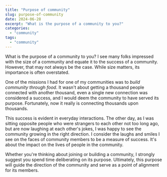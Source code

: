 ```yaml
---
title: "Purpose of community"
slug: purpose-of-community
date: 2024-06-28
excerpt: "What is the purpose of a community to you?"
categories: 
  - "community"
tags: 
  - "community"
---
```


What is the purpose of a community to you? I see many folks impressed with the size of a community and equate it to the success of a community. However, that may not always be the case. While size matters, its importance is often overstated.

One of the missions I had for one of my communities was to _build community through food_. It wasn't about getting a thousand people connected with another thousand, even a single new connection was considered a success, and I would deem the community to have served its purpose. Fortunately, now it really is connecting thousands upon thousands.

This success is evident in everyday interactions. The other day, as I was sitting opposite people who were strangers to each other not too long ago, but are now laughing at each other's jokes, I was happy to see the community growing in the right direction. I consider the laughs and smiles I see on the faces of community members to be a measure of success. It's about the impact on the lives of people in the community.

Whether you're thinking about joining or building a community, I strongly suggest you spend time deliberating on its purpose. Ultimately, this purpose will guide the direction of the community and serve as a point of alignment for its members.

